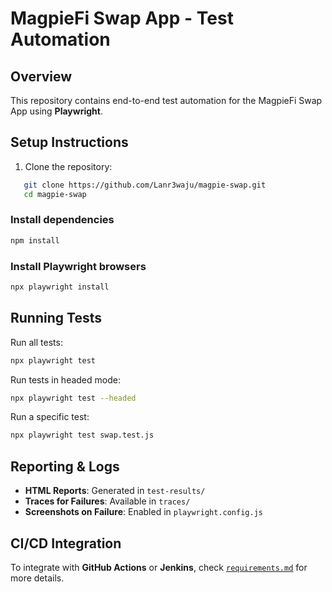# MagpieFi Swap App - Test Automation

## Overview

This repository contains end-to-end test automation for the MagpieFi Swap App using **Playwright**.

## Setup Instructions

1. Clone the repository:

```sh
   git clone https://github.com/Lanr3waju/magpie-swap.git
   cd magpie-swap
```

### Install dependencies

```sh
npm install
```

### Install Playwright browsers

```sh
npx playwright install
```

## Running Tests

Run all tests:

```sh
npx playwright test
```

Run tests in headed mode:

```sh
npx playwright test --headed
```

Run a specific test:

```sh
npx playwright test swap.test.js
```

## Reporting & Logs

- **HTML Reports**: Generated in `test-results/`
- **Traces for Failures**: Available in `traces/`
- **Screenshots on Failure**: Enabled in `playwright.config.js`

## CI/CD Integration

To integrate with **GitHub Actions** or **Jenkins**, check [`requirements.md`](requirements.md) for more details.
